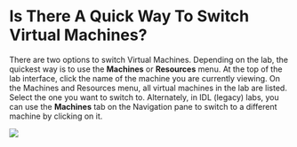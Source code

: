# Is There A Quick Way To Switch Virtual Machines?

There are two options to switch Virtual Machines. Depending on the lab, the quickest way is to use the **Machines** or **Resources** menu. At the top of the lab interface, click the name of the machine you are currently viewing. On the Machines and Resources menu, all virtual machines in the lab are listed. Select the one you want to switch to. Alternately, in IDL (legacy) labs,  you can use the **Machines** tab on the Navigation pane to switch to a different machine by clicking on it.

![](../images/switch-vms.png)